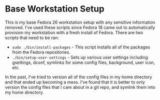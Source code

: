 # Base Workstation Setup

This is my base Fedora 26 workstation setup with any sensitive information removed.
I've used these scripts since Fedora 18 came out to automatically provision my
workstation with a fresh install of Fedora. There are two scripts that need to be
ran:

- `sudo ./bin/install-packages` - This script installs all of the packages from the
  Fedora repositories.
- `./bin/setup-user-settings` - Sets up various user settings including gsettings,
  dconf, symlinks for some config files, background, user icon, etc.

In the past, I've tried to version all of the config files in my home directory and
that ended up becoming a mess. I've found that it is better to only version the
config files that I care about in a git repo, and symlink them into my home directory.
